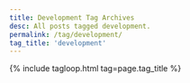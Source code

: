 ```yaml
---
title: Development Tag Archives
desc: All posts tagged development.
permalink: /tag/development/
tag_title: 'development'
---
```

{% include tagloop.html tag=page.tag_title %}
